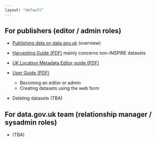 ```yaml
---
layout: "default"
---
```


## For publishers (editor / admin roles)

* [Publishing data on data.gov.uk](publishing_on_data_gov_uk_overview.html) (overview)

* [Harvesting Guide (PDF)](http://data.gov.uk/sites/default/files/library/Harvesting%20guide.pdf) mainly concerns non-INSPIRE datasets

* [UK Location Metadata Editor guide (PDF)](http://data.gov.uk/sites/default/files/library/Metadata%20Editor%20User%20Guide.pdf)

* [User Guide (PDF)](http://data.gov.uk/sites/default/files/library/User%20guide.pdf)
  * Becoming an editor or admin
  * Creating datasets using the web form
* Deleting datasets (TBA)

## For data.gov.uk team (relationship manager / sysadmin roles)

* (TBA)


